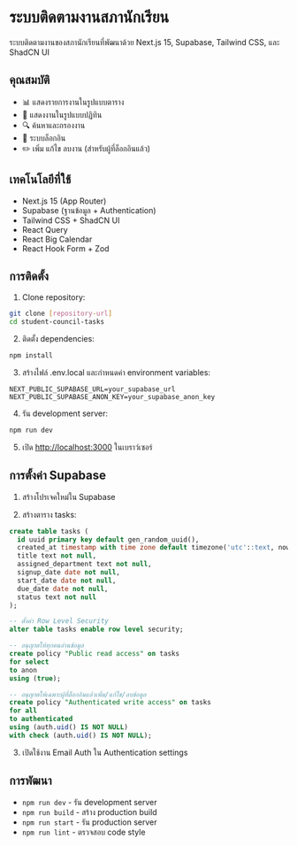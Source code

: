 # ระบบติดตามงานสภานักเรียน

ระบบติดตามงานของสภานักเรียนที่พัฒนาด้วย Next.js 15, Supabase, Tailwind CSS, และ ShadCN UI

## คุณสมบัติ

- 📊 แสดงรายการงานในรูปแบบตาราง
- 📅 แสดงงานในรูปแบบปฏิทิน
- 🔍 ค้นหาและกรองงาน
- 👤 ระบบล็อกอิน
- ✏️ เพิ่ม แก้ไข ลบงาน (สำหรับผู้ที่ล็อกอินแล้ว)

## เทคโนโลยีที่ใช้

- Next.js 15 (App Router)
- Supabase (ฐานข้อมูล + Authentication)
- Tailwind CSS + ShadCN UI
- React Query
- React Big Calendar
- React Hook Form + Zod

## การติดตั้ง

1. Clone repository:
```bash
git clone [repository-url]
cd student-council-tasks
```

2. ติดตั้ง dependencies:
```bash
npm install
```

3. สร้างไฟล์ .env.local และกำหนดค่า environment variables:
```env
NEXT_PUBLIC_SUPABASE_URL=your_supabase_url
NEXT_PUBLIC_SUPABASE_ANON_KEY=your_supabase_anon_key
```

4. รัน development server:
```bash
npm run dev
```

5. เปิด [http://localhost:3000](http://localhost:3000) ในเบราว์เซอร์

## การตั้งค่า Supabase

1. สร้างโปรเจคใหม่ใน Supabase

2. สร้างตาราง tasks:
```sql
create table tasks (
  id uuid primary key default gen_random_uuid(),
  created_at timestamp with time zone default timezone('utc'::text, now()) not null,
  title text not null,
  assigned_department text not null,
  signup_date date not null,
  start_date date not null,
  due_date date not null,
  status text not null
);

-- ตั้งค่า Row Level Security
alter table tasks enable row level security;

-- อนุญาตให้ทุกคนอ่านข้อมูล
create policy "Public read access" on tasks
for select
to anon
using (true);

-- อนุญาตให้เฉพาะผู้ที่ล็อกอินแล้วเพิ่ม/แก้ไข/ลบข้อมูล
create policy "Authenticated write access" on tasks
for all
to authenticated
using (auth.uid() IS NOT NULL)
with check (auth.uid() IS NOT NULL);
```

3. เปิดใช้งาน Email Auth ใน Authentication settings

## การพัฒนา

- `npm run dev` - รัน development server
- `npm run build` - สร้าง production build
- `npm run start` - รัน production server
- `npm run lint` - ตรวจสอบ code style
